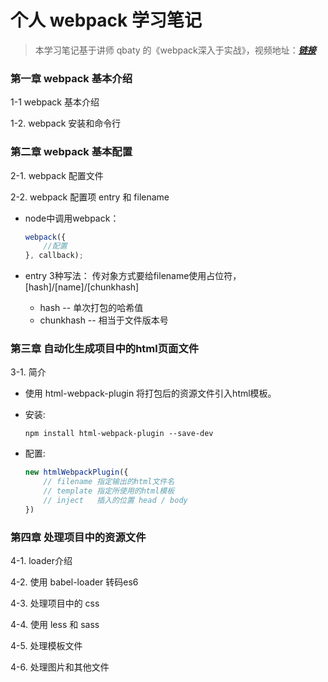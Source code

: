 # 个人 webpack 学习笔记

> 本学习笔记基于讲师 qbaty 的《webpack深入于实战》，视频地址：[***链接***](https://www.imooc.com/learn/802)

### 第一章 webpack 基本介绍

1-1 webpack 基本介绍

1-2. webpack 安装和命令行

### 第二章 webpack 基本配置

2-1. webpack 配置文件

2-2. webpack 配置项 entry 和 filename

* node中调用webpack：

    ```js
    webpack({
        //配置
    }, callback);
    ```

* entry 3种写法：
    传对象方式要给filename使用占位符，[hash]/[name]/[chunkhash]
    * hash -- 单次打包的哈希值
    * chunkhash -- 相当于文件版本号

### 第三章 自动化生成项目中的html页面文件

3-1. 简介
- 使用 html-webpack-plugin 将打包后的资源文件引入html模板。
* 安装:
    ```
    npm install html-webpack-plugin --save-dev
    ```

* 配置:
    ```js
    new htmlWebpackPlugin({ 
        // filename 指定输出的html文件名  
        // template 指定所使用的html模板  
        // inject   插入的位置 head / body  
    })
    ```


### 第四章 处理项目中的资源文件

4-1. loader介绍

4-2. 使用 babel-loader 转码es6

4-3. 处理项目中的 css

4-4. 使用 less 和 sass

4-5. 处理模板文件

4-6. 处理图片和其他文件